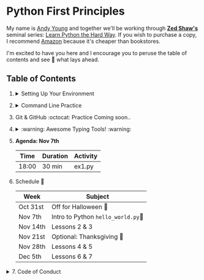 # **Python First Principles**

My name is [Andy Young](http://www.atydev.com) and together we'll be working through [**Zed Shaw's**](https://zedshaw.com/) seminal series: [Learn Python the Hard Way](https://learnpythonthehardway.org/python3/). If you wish to purchase a copy, I recommend [Amazon](https://www.amazon.com/dp/0134692888/ref=cm_sw_r_tw_dp_U_x_zINWBbFZ3SCM1) because it's cheaper than bookstores.

I'm excited to have you here and I encourage you to peruse the table of contents and see :eyes: what lays ahead.

## Table of Contents

<!-- 1. [Setting Up Your Environment :computer:](#setup)

2. [Command Line Practice :neckbeard:](#cli)

3. [Version Control _**Git**_ &amp; _**GitHub**_ :octocat:](#git)

4. [Touch Typing Resources :musical_keyboard:](#typing)

5. [Schedule :calendar:](#schedule)

6. [Code of Conduct :checkered_flag:](#appendix)

--- -->

1.  <details><summary><a id="setup">Setting Up Your Environment</a></summary>

     - [VSCode Editor](https://code.visualstudio.com/)
     - [Google Chrome Browser](https://www.google.com/chrome/)
     - [iTerm2](https://www.iterm2.com/) (for macOS) or [**Git** for Windows](https://gitforwindows.org/)
     - [Python 3.7.0](https://www.python.org/)
     - [Slack IRC](https://slack.com/downloads/osx) and get the [BCC Slack Pass](https://slackpass.io/bootcamperscollective)
     - [CheatSheet](https://mediaatelier.com/CheatSheet/?lang=en) (macOS)
     - [Spectacle](https://www.spectacleapp.com/) (macOS)

    - Optional (Recommended) Application Extensions
        - Chrome Extensions:
            - [PySearch](https://chrome.google.com/webstore/detail/pysearch/mgafifalcjnaabbfdhindeageajlijjk)
            - [py3redirect](https://chrome.google.com/webstore/detail/py3redirect/codfjigcljdnlklcaopdciclmmdandig)
            - [MDN Search](https://chrome.google.com/webstore/detail/mdn-search/ffpifaemeofjmncjdbegmbpcdaemkeoc) (JavaScript Land :wink:)
            - [Octotree](https://chrome.google.com/webstore/detail/octotree/bkhaagjahfmjljalopjnoealnfndnagc?hl=en-US)
            - [ZenHub](https://app.zenhub.com/login)

        - VSCode Extensions (find these in VSCode Extension Market Place):
            - **Python** by _Microsoft_
            - **Path Intellisence** by _Christian Kohler_
            - **Output Colorizer** by _IBM_
            - **Code Runner** by _Jun Han_
   </details>


2.  <details><summary><a id="cli">Command Line Practice</a></summary>

      - [CLI First Principles](https://andy-young.github.io/CLI-First-Principles/lessons/setup.html)
      - [Unix CLI Trainer](https://andy-young.github.io/CLI-First-Principles/commands.html)
      - [Windows CLI Trainer](https://andy-young.github.io/CLI-First-Principles/windowcmds.html)

    </details>

3. <a id="git">Git &amp; GitHub :octocat: Practice Coming soon..</a>

4. <details><summary><a id="typing">:warning: Awesome Typing Tools! :warning:</a></summary>

    These tools are challenging. You may get discouraged, but stick with it.<br/>Practice a little bit each day, and you'll see improvement.<br/>Gtypist is a CLI tool that may be difficult to install, I will help you with that.<br/>It's one of the best tools I've every used to improve
   touch typing :godmode:

    - [Python Typing Practice](https://typing.io/lesson/python/mercurial/merge.py/1) 35 wpm is a good goal.
    - [Gtypist](https://www.gnu.org/software/gtypist/index.html#downloading)
    - [TyprrBurn](https://www.gnu.org/software/gtypist/index.html#downloading)
   </details>

5. **Agenda: Nov 7th**

   | Time  | Duration | Activity |
   | ------|----------|----------|
   | 18:00 | 30 min   | ex1.py   |

6. <a id="schedule">Schedule :calendar:</a>

   | Week     | Subject               |
   | -------- | ----------------------|
   | Oct 31st | Off for Halloween 🎃  |
   | Nov 7th  | Intro to Python `hello_world.py`:snake:     |
   | Nov 14th | Lessons 2 &amp; 3                           |
   | Nov 21st | Optional: Thanksgiving :turkey:             |
   | Nov 28th | Lessons 4 &amp; 5                           |
   | Dec 5th  | Lessons 6 &amp; 7                           |


<details><summary>7. <a id="appendix">Code of Conduct</a></summary>

      - [BCC Code of Conduct](https://github.com/andy-young/Python-First-Principles/blob/master/Admin/CodeOfConduct.md)
      - [SecureSet Special Instructions](https://github.com/andy-young/Python-First-Principles/blob/master/Admin/SecureSetInfo.md)
      - [LICENSE](https://github.com/andy-young/Python-First-Principles/blob/master/Admin/LICENSE)
</details>
